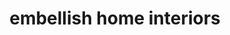 ---
title: "embellish home interiors"
url: /skibbereen/embellish-home-interiors/
shop: Raumausstattung
---